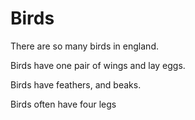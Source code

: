 Birds
=====

There are so many birds in england.


Birds have one pair of wings and lay eggs.

Birds have feathers, and beaks.

Birds often have four legs